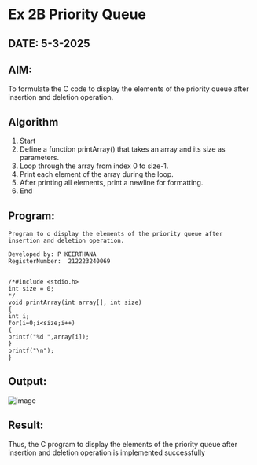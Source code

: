 # Ex 2B Priority Queue
## DATE: 5-3-2025
## AIM:
To formulate the C code to display the elements of the priority queue after insertion and deletion operation.

## Algorithm
1. Start 
2. Define a function printArray() that takes an array and its size as parameters. 
3. Loop through the array from index 0 to size-1. 
4. Print each element of the array during the loop. 
5. After printing all elements, print a newline for formatting. 
6. End

## Program:
```
Program to o display the elements of the priority queue after insertion and deletion operation.

Developed by: P KEERTHANA
RegisterNumber:  212223240069


/*#include <stdio.h> 
int size = 0; 
*/ 
void printArray(int array[], int size) 
{ 
int i; 
for(i=0;i<size;i++) 
{ 
printf("%d ",array[i]); 
} 
printf("\n"); 
}
```

## Output:

![image](https://github.com/user-attachments/assets/fad35dff-4ed6-44f7-94e0-27d489cf031e)


## Result:
Thus, the C program to display the elements of the priority queue after insertion and deletion operation is implemented successfully
